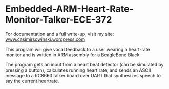 # Embedded-ARM-Heart-Rate-Monitor-Talker-ECE-372

For documentation and a full write-up, visit my site: www.casimirsowinski.wordpress.com

This program will give vocal feedback to a user wearing a heart-rate monitor and is written in ARM assembly for a BeagleBone Black. 

The program gets an input from a heart beat detector (can be simulated by pressing a button), calculates running heart rate, and sends an ASCII message to a RC8660 talker board over UART that synthesizes speech to say the current heartrate. 
